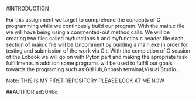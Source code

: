 #INTRODUCTION 

For this assignment we target to comprehend the concepts of C programming while we continously build our program.
With the main.c file we will have being using a commented-out method calls.
We will be creating two files called myfunctions.h and myfunctios.c header file.each section of main.c file will be Uncomment by building a main.exe in order for testing and submission of the work via Git. 
With the completion of C session of the Lobook we will go on with Pyton part and making the apropriate task fulfillments.In addition some programs will be used to  fulfill our goals towards the programing such as:GitHub,Gitbash terminal,Visual Studio...


Note: THIS IS MY FIRST REPOSITORY PLEASE LOOK AT ME NOW

##AUTHOR
ed3046q
